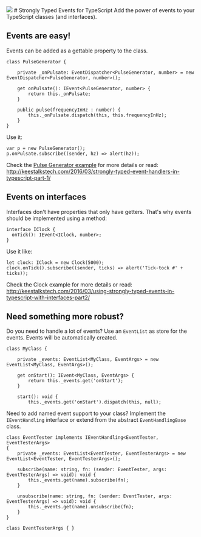 <img src="http://keestalkstech.com/wp-content/uploads/2016/03/lightning-bolt-1203953_1280-590x332.png" />
# Strongly Typed Events for TypeScript
Add the power of events to your TypeScript classes (and interfaces).

## Events are easy!
Events can be added as a gettable property to the class.
```
class PulseGenerator {

	private _onPulsate: EventDispatcher<PulseGenerator, number> = new EventDispatcher<PulseGenerator, number>();

	get onPulsate(): IEvent<PulseGenerator, number> {
		return this._onPulsate;
	}

	public pulse(frequencyInHz : number) {
		this._onPulsate.dispatch(this, this.frequencyInHz);
	}
}
```
Use it:
```
var p = new PulseGenerator();
p.onPulsate.subscribe((sender, hz) => alert(hz));
```

Check the <a href="https://github.com/KeesCBakker/Strongly-Typed-Events-for-TypeScript/blob/master/example.pulse-generator.ts">Pulse Generator example</a> for more details or read: <br/> http://keestalkstech.com/2016/03/strongly-typed-event-handlers-in-typescript-part-1/

## Events on interfaces
Interfaces don't have properties that only have getters. That's why events should be implemented using a method:

```
interface IClock {
  onTick(): IEvent<IClock, number>;
}
```

Use it like:

```
let clock: IClock = new Clock(5000);
clock.onTick().subscribe((sender, ticks) => alert('Tick-tock #' + ticks));
```

Check the Clock example for more details or read: <br/>
http://keestalkstech.com/2016/03/using-strongly-typed-events-in-typescript-with-interfaces-part2/


## Need something more robust?
Do you need to handle a lot of events? Use an `EventList` as store for the events. Events will be automatically created.

```
class MyClass {

    private _events: EventList<MyClass, EventArgs> = new EventList<MyClass, EventArgs>();

    get onStart(): IEvent<MyClass, EventArgs> {
        return this._events.get('onStart');
    }

    start(): void {
        this._events.get('onStart').dispatch(this, null);
```

Need to add named event support to your class? Implement the `IEventHandling` interface or extend from the abstract `EventHandlingBase` class. 
```
class EventTester implements IEventHandling<EventTester, EventTesterArgs>
{
    private _events: EventList<EventTester, EventTesterArgs> = new EventList<EventTester, EventTesterArgs>();

    subscribe(name: string, fn: (sender: EventTester, args: EventTesterArgs) => void): void {
        this._events.get(name).subscribe(fn);
    }

    unsubscribe(name: string, fn: (sender: EventTester, args: EventTesterArgs) => void): void {
        this._events.get(name).unsubscribe(fn);
    }
}

class EventTesterArgs { }
```
